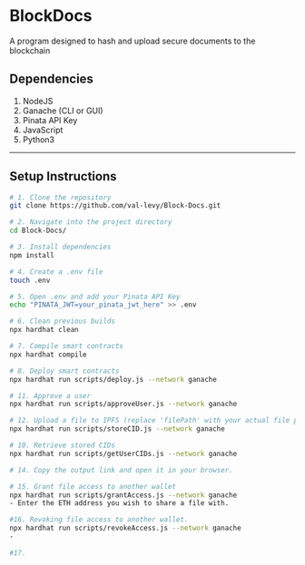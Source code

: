 # BlockDocs
A program designed to hash and upload secure documents to the blockchain
## Dependencies
1. NodeJS
2. Ganache (CLI or GUI)
3. Pinata API Key
4. JavaScript
5. Python3

---

## Setup Instructions

```sh
# 1. Clone the repository
git clone https://github.com/val-levy/Block-Docs.git

# 2. Navigate into the project directory
cd Block-Docs/

# 3. Install dependencies
npm install

# 4. Create a .env file
touch .env

# 5. Open .env and add your Pinata API Key
echo "PINATA_JWT=your_pinata_jwt_here" >> .env

# 6. Clean previous builds
npx hardhat clean

# 7. Compile smart contracts
npx hardhat compile

# 8. Deploy smart contracts
npx hardhat run scripts/deploy.js --network ganache

# 11. Approve a user
npx hardhat run scripts/approveUser.js --network ganache

# 12. Upload a file to IPFS (replace 'filePath' with your actual file path)
npx hardhat run scripts/storeCID.js --network ganache

# 10. Retrieve stored CIDs
npx hardhat run scripts/getUserCIDs.js --network ganache

# 14. Copy the output link and open it in your browser.

# 15. Grant file access to another wallet
npx hardhat run scripts/grantAccess.js --network ganache
- Enter the ETH address you wish to share a file with.

#16. Revoking file access to another wallet.
npx hardhat run scripts/revokeAccess.js --network ganache
-

#17. 
